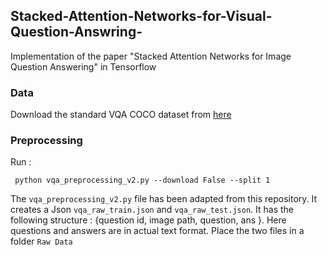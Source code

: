 ## Stacked-Attention-Networks-for-Visual-Question-Answring-
Implementation of the paper "Stacked Attention Networks for Image Question Answering" in Tensorflow

### Data 
Download the standard VQA COCO dataset from [here](https://visualqa.org/download.html)


### Preprocessing
Run :

``` python vqa_preprocessing_v2.py --download False --split 1```

The `vqa_preprocessing_v2.py` file has been adapted from this repository. It creates a Json `vqa_raw_train.json` and `vqa_raw_test.json`. It has the following structure : {question id, image path, question, ans }. Here questions and answers are in actual text format. Place the two files in a folder `Raw Data`
